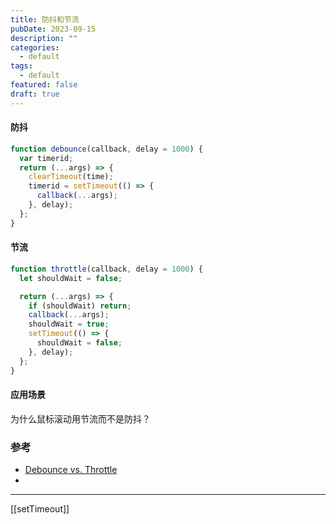 ```yaml
---
title: 防抖和节流
pubDate: 2023-09-15
description: ""
categories:
  - default
tags:
  - default
featured: false
draft: true
---
```


#### 防抖

```js
function debounce(callback, delay = 1000) {
  var timerid;
  return (...args) => {
    clearTimeout(time);
    timerid = setTimeout(() => {
      callback(...args);
    }, delay);
  };
}
```

#### 节流

```js
function throttle(callback, delay = 1000) {
  let shouldWait = false;

  return (...args) => {
    if (shouldWait) return;
    callback(...args);
    shouldWait = true;
    setTimeout(() => {
      shouldWait = false;
    }, delay);
  };
}
```

#### 应用场景

为什么鼠标滚动用节流而不是防抖？

### 参考

- [Debounce vs. Throttle](https://www.syncfusion.com/blogs/post/javascript-debounce-vs-throttle.aspx)
-

---

[[setTimeout]]
